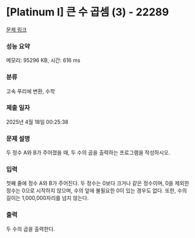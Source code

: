 # [Platinum I] 큰 수 곱셈 (3) - 22289 

[문제 링크](https://www.acmicpc.net/problem/22289) 

### 성능 요약

메모리: 95296 KB, 시간: 616 ms

### 분류

고속 푸리에 변환, 수학

### 제출 일자

2025년 4월 18일 00:25:38

### 문제 설명

<p>두 정수 A와 B가 주어졌을 때, 두 수의 곱을 출력하는 프로그램을 작성하시오.</p>

### 입력 

 <p>첫째 줄에 정수 A와 B가 주어진다. 두 정수는 0보다 크거나 같은 정수이며, 0을 제외한 정수는 0으로 시작하지 않으며, 수의 앞에 불필요한 0이 있는 경우도 없다. 또한, 수의 길이는 1,000,000자리를 넘지 않는다.</p>

### 출력 

 <p>두 수의 곱을 출력한다.</p>

